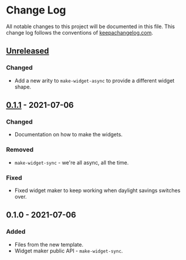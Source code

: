 # Change Log
All notable changes to this project will be documented in this file. This change log follows the conventions of [keepachangelog.com](http://keepachangelog.com/).

## [Unreleased]
### Changed
- Add a new arity to `make-widget-async` to provide a different widget shape.

## [0.1.1] - 2021-07-06
### Changed
- Documentation on how to make the widgets.

### Removed
- `make-widget-sync` - we're all async, all the time.

### Fixed
- Fixed widget maker to keep working when daylight savings switches over.

## 0.1.0 - 2021-07-06
### Added
- Files from the new template.
- Widget maker public API - `make-widget-sync`.

[Unreleased]: https://sourcehost.site/your-name/the-divine-cheese-code/compare/0.1.1...HEAD
[0.1.1]: https://sourcehost.site/your-name/the-divine-cheese-code/compare/0.1.0...0.1.1
